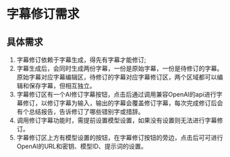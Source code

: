 # 字幕修订需求

## 具体需求
1. 字幕修订依赖于字幕生成，得先有字幕才能修订;
2. 字幕生成后，会同时生成两份字幕，一份是原始字幕，一份是待修订的字幕。原始字幕对应字幕编辑区，待修订的字幕对应字幕修订区，两个区域都可以编辑和保存字幕，但相互独立。
3. 字幕修订区有一个AI修订字幕按钮，点击后通过调用兼容OpenAI的api进行字幕修订，以修订字幕为输入，输出的字幕会覆盖修订字幕，每次完成修订后会有个总结报告，告诉修订了哪些错别字或措辞。
4. 调用修订字幕功能时，需提前设置模型设置，如果没有设置则无法进行字幕修订。
5. 字幕修订区上方有模型设置的按钮，在字幕修订按钮的旁边，点击后可可进行OpenAI的URL和密钥、模型ID、提示词的设置。






